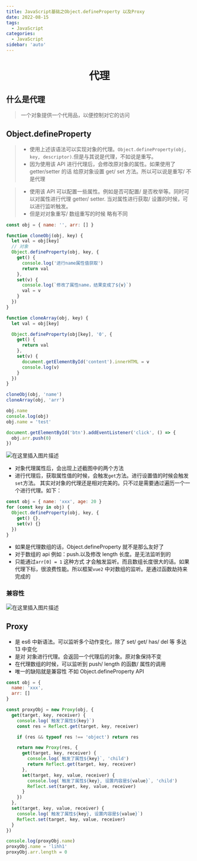 ```yaml
---
title: JavaScript基础之Object.defineProperty 以及Proxy
date: 2022-08-15
tags:
  - JavaScript
categories:
  - JavaScript
sidebar: 'auto'
---
```


<div align = "center"><h1>代理</h1></div>


## 什么是代理

> 一个对象提供一个代用品，以便控制对它的访问

## Object.defineProperty

> - 使用上述该语法可以实现对象的代理。`Object.defineProperty(obj, key, descriptor)`.但是与其说是代理，不如说是重写。
> - 因为使用该 API 进行代理后，会修改原对象的属性。如果使用了 getter/setter 的话 给原对象设置 get/ set 方法。所以可以说是重写/ 不是代理

> - 使用该 API 可以配置一些属性。例如是否可配置/ 是否枚举等。同时可以对属性进行代理 getter/ setter. 当对属性进行获取/ 设置的时候，可以进行监听触发。
> - 但是对对象重写/ 数组重写的时候 略有不同

```js
const obj = { name: '', arr: [] }

function cloneObj(obj, key) {
  let val = obj[key]
  // 对象
  Object.defineProperty(obj, key, {
    get() {
      console.log('进行name属性值获取')
      return val
    },
    set(v) {
      console.log(`修改了属性name，结果变成了${v}`)
      val = v
    }
  })
}

function cloneArray(obj, key) {
  let val = obj[key]

  Object.defineProperty(obj[key], '0', {
    get() {
      return val
    },
    set(v) {
      document.getElementById('content').innerHTML = v
      console.log(v)
    }
  })
}

cloneObj(obj, 'name')
cloneArray(obj, 'arr')

obj.name
console.log(obj)
obj.name = 'test'

document.getElementById('btn').addEventListener('click', () => {
  obj.arr.push(0)
})
```

![在这里插入图片描述](https://img-blog.csdnimg.cn/c708d62267bd4bb7951fe231b2c8df92.png)

- 对象代理属性后，会出现上述截图中的两个方法
- 进行代理后，获取属性值的时候，会触发`get`方法。进行设置值的时候会触发`set`方法。 其实对对象的代理还是相对完美的。只不过是需要通过遍历一个一个进行代理。如下：

```js
const obj = { name: 'xxx', age: 20 }
for (const key in obj) {
  Object.defineProperty(obj, key, {
    get() {},
    set(v) {}
  })
}
```

- 如果是代理数组的话，Object.defineProperty 就不是那么友好了
- 对于数组的 api 例如：push.以及修改 length 长度。是无法监听到的
- 只能通过`arr[0] = 1` 这种方式 才会触发监听。而且数组长度很大的话。如果代理下标，很浪费性能。所以框架`vue2` 中对数组的监听。是通过函数劫持来完成的

### 兼容性

![在这里插入图片描述](https://img-blog.csdnimg.cn/1caf9b5814234993a5814b6c8c1f1a79.png)

## Proxy

- 是 es6 中新语法。可以监听多个动作变化，除了 set/ get/ has/ del 等 多达 13 中变化
- 是对 对象进行代理。会返回一个代理后的对象。原对象保持不变
- 在代理数组的时候，可以监听到 push/ length 的函数/ 属性的调用
- 唯一的缺陷就是兼容性 不如 Object.defineProperty API

```js
const obj = {
  name: 'xxx',
  arr: []
}

const proxyObj = new Proxy(obj, {
  get(target, key, receiver) {
    console.log(`触发了属性${key}`)
    const res = Reflect.get(target, key, receiver)

    if (res && typeof res !== 'object') return res

    return new Proxy(res, {
      get(target, key, receiver) {
        console.log(`触发了属性${key}`, 'child')
        return Reflect.get(target, key, receiver)
      },
      set(target, key, value, receiver) {
        console.log(`触发了属性${key}, 设置内容是${value}`, 'child')
        Reflect.set(target, key, value, receiver)
      }
    })
  },
  set(target, key, value, receiver) {
    console.log(`触发了属性${key}, 设置内容是${value}`)
    Reflect.set(target, key, value, receiver)
  }
})

console.log(proxyObj.name)
proxyObj.name = 'lihh1'
proxyObj.arr.length = 0
```
